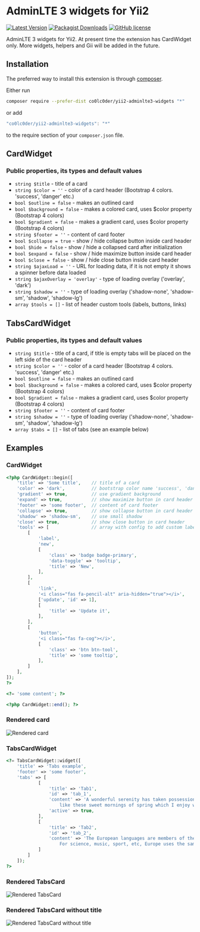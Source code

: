 # AdminLTE 3 widgets for Yii2

[![Latest Version](https://img.shields.io/github/release/co0lc0der/yii2-adminlte3-widgets?style=flat-square)](https://github.com/co0lc0der/yii2-adminlte3-widgets/release)
[![Packagist Downloads](https://img.shields.io/packagist/dt/co0lc0der/yii2-adminlte3-widgets?color=yellow&style=flat-square)](https://packagist.org/packages/co0lc0der/yii2-adminlte3-widgets)
[![GitHub license](https://img.shields.io/github/license/co0lc0der/yii2-adminlte3-widgets?style=flat-square)](https://github.com/co0lc0der/yii2-adminlte3-widgets/blob/main/LICENSE.md)

AdminLTE 3 widgets for Yii2. At present time the extension has CardWidget only. More widgets, helpers and Gii will be added in the future.

## Installation

The preferred way to install this extension is through [composer](http://getcomposer.org/download/).

Either run

```sh
composer require --prefer-dist co0lc0der/yii2-adminlte3-widgets "*"
```

or add

```js
"co0lc0der/yii2-adminlte3-widgets": "*"
```

to the require section of your `composer.json` file.

## CardWidget

### Public properties, its types and default values

- `string $title` - title of a card
- `string $color = ''` - color of a card header (Bootstrap 4 colors. 'success', 'danger' еtс.)
- `bool $outline = false` - makes an outlined card
- `bool $background = false` - makes a colored card, uses $color property (Bootstrap 4 colors)
- `bool $gradient = false` - makes a gradient card, uses $color property (Bootstrap 4 colors)
- `string $footer = ''` - content of card footer
- `bool $collapse = true` - show / hide collapse button inside card header
- `bool $hide = false` - show / hide a collapsed card after initialization
- `bool $expand = false` - show / hide maximize button inside card header
- `bool $close = false` - show / hide close button inside card header
- `string $ajaxLoad = ''` - URL for loading data, if it is not empty it shows a spinner before data loaded
- `string $ajaxOverlay = 'overlay'` - type of loading overlay ('overlay', 'dark')
- `string $shadow = ''` - type of loading overlay ('shadow-none', 'shadow-sm', 'shadow', 'shadow-lg')
- `array $tools = []` - list of header custom tools (labels, buttons, links)

## TabsCardWidget

### Public properties, its types and default values

- `string $title` - title of a card, if title is empty tabs will be placed on the left side of the card header
- `string $color = ''` - color of a card header (Bootstrap 4 colors. 'success', 'danger' еtс.)
- `bool $outline = false` - makes an outlined card
- `bool $background = false` - makes a colored card, uses $color property (Bootstrap 4 colors)
- `bool $gradient = false` - makes a gradient card, uses $color property (Bootstrap 4 colors)
- `string $footer = ''` - content of card footer
- `string $shadow = ''` - type of loading overlay ('shadow-none', 'shadow-sm', 'shadow', 'shadow-lg')
- `array $tabs = []` - list of tabs (see an example below)

## Examples

### CardWidget

```php
<?php CardWidget::begin([
    'title' => 'Some title',    // title of a card
    'color' => 'dark',          // bootstrap color name 'success', 'danger' еtс.
    'gradient' => true,         // use gradient background
    'expand' => true,           // show maximize button in card header
    'footer' => 'some footer',  // content of card footer
    'collapse' => true,         // show collapse button in card header
    'shadow' => 'shadow-sm',    // use small shadow
    'close' => true,            // show close button in card header
    'tools' => [                // array with config to add custom labels, buttons or links
        [
            'label',
            'new',
            [
                'class' => 'badge badge-primary',
                'data-toggle' => 'tooltip',
                'title' => 'New',
            ],
        ],
        [
            'link',
            '<i class="fas fa-pencil-alt" aria-hidden="true"></i>',
            ['update', 'id' => 1],
            [
                'title' => 'Update it',
            ],
        ],
        [
            'button',
            '<i class="fas fa-cog"></i>',
            [
                'class' => 'btn btn-tool',
                'title' => 'some tooltip',
            ],
        ]
    ],
]);
?>

<?= 'some content'; ?>

<?php CardWidget::end(); ?>
```

### Rendered card

![Rendered card](https://code-notes.ru/card_example.png "Rendered card")

### TabsCardWidget

```php
<?= TabsCardWidget::widget([
    'title' => 'Tabs example',
    'footer' => 'some footer',
    'tabs' => [
            [
                'title' => 'Tab1',
                'id' => 'tab_1',
                'content' => 'A wonderful serenity has taken possession of my entire soul,
                    like these sweet mornings of spring which I enjoy with my whole heart.',
                'active' => true,
            ],
            [
                'title' => 'Tab2',
                'id' => 'tab_2',
                'content' => 'The European languages are members of the same family. Their separate existence is a myth.
                    For science, music, sport, etc, Europe uses the same vocabulary.',
            ]
        ]
    ]);
?>
```

### Rendered TabsCard

![Rendered TabsCard](https://code-notes.ru/tabscard_example.png "Rendered TabsCard")

### Rendered TabsCard without title

![Rendered TabsCard without title](https://code-notes.ru/tabscard_example2.png "Rendered TabsCard without title")
